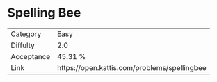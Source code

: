 # Spelling Bee

<table>
    <tr>
        <td>Category</td>
        <td>Easy</td>
    </tr>
    <tr>
        <td>Diffulty</td>
        <td>2.0</td>
    </tr>
    <tr>
        <td>Acceptance</td>
        <td>45.31 %</td>
    </tr>
    <tr>
        <td>Link</td>
        <td>https://open.kattis.com/problems/spellingbee</td>
    </tr>
</table>